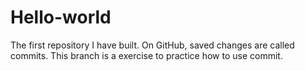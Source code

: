 # Hello-world
The first repository I have built.
On GitHub, saved changes are called commits. 
This branch is a exercise to practice how to use commit.
